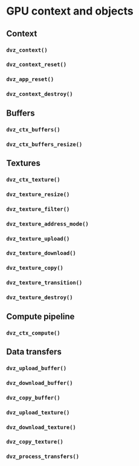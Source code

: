 # GPU context and objects


## Context

### `dvz_context()`
### `dvz_context_reset()`
### `dvz_app_reset()`
### `dvz_context_destroy()`


## Buffers

### `dvz_ctx_buffers()`
### `dvz_ctx_buffers_resize()`


## Textures

### `dvz_ctx_texture()`
### `dvz_texture_resize()`
### `dvz_texture_filter()`
### `dvz_texture_address_mode()`
### `dvz_texture_upload()`
### `dvz_texture_download()`
### `dvz_texture_copy()`
### `dvz_texture_transition()`
### `dvz_texture_destroy()`


## Compute pipeline

### `dvz_ctx_compute()`


## Data transfers

### `dvz_upload_buffer()`
### `dvz_download_buffer()`
### `dvz_copy_buffer()`
### `dvz_upload_texture()`
### `dvz_download_texture()`
### `dvz_copy_texture()`
### `dvz_process_transfers()`

